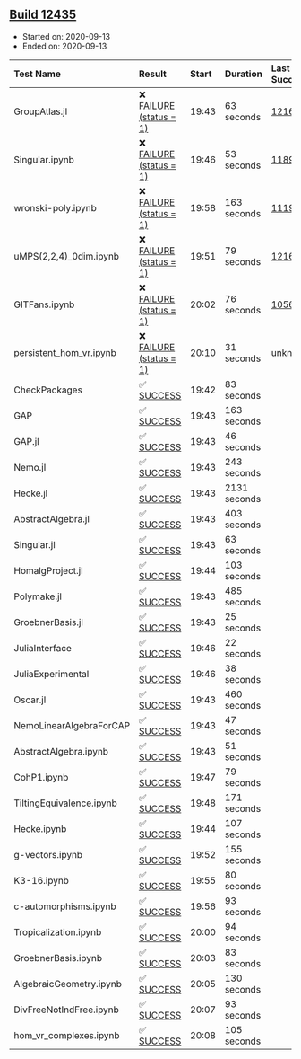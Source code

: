 ## [Build 12435](https://oscarci.mathematik.uni-kl.de/job/oscar/12435/)

* Started on: 2020-09-13
* Ended on: 2020-09-13

| Test Name    | Result | Start | Duration | Last Success | First Failure |
|:-------------|:-------|:------|:---------|:-------------|:--------------|
| GroupAtlas.jl | ❌ [FAILURE (status = 1)](https://oscarci.mathematik.uni-kl.de/job/oscar/12435/artifact/logs/build-12435/GroupAtlas.jl.log) | 19:43 | 63 seconds | [12167](https://oscarci.mathematik.uni-kl.de/job/oscar/12167/) | [12168](https://oscarci.mathematik.uni-kl.de/job/oscar/12168/) |
| Singular.ipynb | ❌ [FAILURE (status = 1)](https://oscarci.mathematik.uni-kl.de/job/oscar/12435/artifact/logs/build-12435/Singular.ipynb.log) | 19:46 | 53 seconds | [11893](https://oscarci.mathematik.uni-kl.de/job/oscar/11893/) | [11894](https://oscarci.mathematik.uni-kl.de/job/oscar/11894/) |
| wronski-poly.ipynb | ❌ [FAILURE (status = 1)](https://oscarci.mathematik.uni-kl.de/job/oscar/12435/artifact/logs/build-12435/wronski-poly.ipynb.log) | 19:58 | 163 seconds | [11192](https://oscarci.mathematik.uni-kl.de/job/oscar/11192/) | [11193](https://oscarci.mathematik.uni-kl.de/job/oscar/11193/) |
| uMPS(2,2,4)_0dim.ipynb | ❌ [FAILURE (status = 1)](https://oscarci.mathematik.uni-kl.de/job/oscar/12435/artifact/logs/build-12435/uMPS-2-2-4-_0dim.ipynb.log) | 19:51 | 79 seconds | [12167](https://oscarci.mathematik.uni-kl.de/job/oscar/12167/) | [12168](https://oscarci.mathematik.uni-kl.de/job/oscar/12168/) |
| GITFans.ipynb | ❌ [FAILURE (status = 1)](https://oscarci.mathematik.uni-kl.de/job/oscar/12435/artifact/logs/build-12435/GITFans.ipynb.log) | 20:02 | 76 seconds | [10566](https://oscarci.mathematik.uni-kl.de/job/oscar/10566/) | [10567](https://oscarci.mathematik.uni-kl.de/job/oscar/10567/) |
| persistent_hom_vr.ipynb | ❌ [FAILURE (status = 1)](https://oscarci.mathematik.uni-kl.de/job/oscar/12435/artifact/logs/build-12435/persistent_hom_vr.ipynb.log) | 20:10 | 31 seconds | unknown | unknown |
| CheckPackages | ✅ [SUCCESS](https://oscarci.mathematik.uni-kl.de/job/oscar/12435/artifact/logs/build-12435/CheckPackages.log) | 19:42 | 83 seconds |  |  |
| GAP | ✅ [SUCCESS](https://oscarci.mathematik.uni-kl.de/job/oscar/12435/artifact/logs/build-12435/GAP.log) | 19:43 | 163 seconds |  |  |
| GAP.jl | ✅ [SUCCESS](https://oscarci.mathematik.uni-kl.de/job/oscar/12435/artifact/logs/build-12435/GAP.jl.log) | 19:43 | 46 seconds |  |  |
| Nemo.jl | ✅ [SUCCESS](https://oscarci.mathematik.uni-kl.de/job/oscar/12435/artifact/logs/build-12435/Nemo.jl.log) | 19:43 | 243 seconds |  |  |
| Hecke.jl | ✅ [SUCCESS](https://oscarci.mathematik.uni-kl.de/job/oscar/12435/artifact/logs/build-12435/Hecke.jl.log) | 19:43 | 2131 seconds |  |  |
| AbstractAlgebra.jl | ✅ [SUCCESS](https://oscarci.mathematik.uni-kl.de/job/oscar/12435/artifact/logs/build-12435/AbstractAlgebra.jl.log) | 19:43 | 403 seconds |  |  |
| Singular.jl | ✅ [SUCCESS](https://oscarci.mathematik.uni-kl.de/job/oscar/12435/artifact/logs/build-12435/Singular.jl.log) | 19:43 | 63 seconds |  |  |
| HomalgProject.jl | ✅ [SUCCESS](https://oscarci.mathematik.uni-kl.de/job/oscar/12435/artifact/logs/build-12435/HomalgProject.jl.log) | 19:44 | 103 seconds |  |  |
| Polymake.jl | ✅ [SUCCESS](https://oscarci.mathematik.uni-kl.de/job/oscar/12435/artifact/logs/build-12435/Polymake.jl.log) | 19:43 | 485 seconds |  |  |
| GroebnerBasis.jl | ✅ [SUCCESS](https://oscarci.mathematik.uni-kl.de/job/oscar/12435/artifact/logs/build-12435/GroebnerBasis.jl.log) | 19:43 | 25 seconds |  |  |
| JuliaInterface | ✅ [SUCCESS](https://oscarci.mathematik.uni-kl.de/job/oscar/12435/artifact/logs/build-12435/JuliaInterface.log) | 19:46 | 22 seconds |  |  |
| JuliaExperimental | ✅ [SUCCESS](https://oscarci.mathematik.uni-kl.de/job/oscar/12435/artifact/logs/build-12435/JuliaExperimental.log) | 19:46 | 38 seconds |  |  |
| Oscar.jl | ✅ [SUCCESS](https://oscarci.mathematik.uni-kl.de/job/oscar/12435/artifact/logs/build-12435/Oscar.jl.log) | 19:43 | 460 seconds |  |  |
| NemoLinearAlgebraForCAP | ✅ [SUCCESS](https://oscarci.mathematik.uni-kl.de/job/oscar/12435/artifact/logs/build-12435/NemoLinearAlgebraForCAP.log) | 19:43 | 47 seconds |  |  |
| AbstractAlgebra.ipynb | ✅ [SUCCESS](https://oscarci.mathematik.uni-kl.de/job/oscar/12435/artifact/logs/build-12435/AbstractAlgebra.ipynb.log) | 19:43 | 51 seconds |  |  |
| CohP1.ipynb | ✅ [SUCCESS](https://oscarci.mathematik.uni-kl.de/job/oscar/12435/artifact/logs/build-12435/CohP1.ipynb.log) | 19:47 | 79 seconds |  |  |
| TiltingEquivalence.ipynb | ✅ [SUCCESS](https://oscarci.mathematik.uni-kl.de/job/oscar/12435/artifact/logs/build-12435/TiltingEquivalence.ipynb.log) | 19:48 | 171 seconds |  |  |
| Hecke.ipynb | ✅ [SUCCESS](https://oscarci.mathematik.uni-kl.de/job/oscar/12435/artifact/logs/build-12435/Hecke.ipynb.log) | 19:44 | 107 seconds |  |  |
| g-vectors.ipynb | ✅ [SUCCESS](https://oscarci.mathematik.uni-kl.de/job/oscar/12435/artifact/logs/build-12435/g-vectors.ipynb.log) | 19:52 | 155 seconds |  |  |
| K3-16.ipynb | ✅ [SUCCESS](https://oscarci.mathematik.uni-kl.de/job/oscar/12435/artifact/logs/build-12435/K3-16.ipynb.log) | 19:55 | 80 seconds |  |  |
| c-automorphisms.ipynb | ✅ [SUCCESS](https://oscarci.mathematik.uni-kl.de/job/oscar/12435/artifact/logs/build-12435/c-automorphisms.ipynb.log) | 19:56 | 93 seconds |  |  |
| Tropicalization.ipynb | ✅ [SUCCESS](https://oscarci.mathematik.uni-kl.de/job/oscar/12435/artifact/logs/build-12435/Tropicalization.ipynb.log) | 20:00 | 94 seconds |  |  |
| GroebnerBasis.ipynb | ✅ [SUCCESS](https://oscarci.mathematik.uni-kl.de/job/oscar/12435/artifact/logs/build-12435/GroebnerBasis.ipynb.log) | 20:03 | 83 seconds |  |  |
| AlgebraicGeometry.ipynb | ✅ [SUCCESS](https://oscarci.mathematik.uni-kl.de/job/oscar/12435/artifact/logs/build-12435/AlgebraicGeometry.ipynb.log) | 20:05 | 130 seconds |  |  |
| DivFreeNotIndFree.ipynb | ✅ [SUCCESS](https://oscarci.mathematik.uni-kl.de/job/oscar/12435/artifact/logs/build-12435/DivFreeNotIndFree.ipynb.log) | 20:07 | 93 seconds |  |  |
| hom_vr_complexes.ipynb | ✅ [SUCCESS](https://oscarci.mathematik.uni-kl.de/job/oscar/12435/artifact/logs/build-12435/hom_vr_complexes.ipynb.log) | 20:08 | 105 seconds |  |  |

